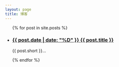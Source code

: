 ```yaml
---
layout: page
title: 博客
---
```


<ul class="documents">
  {% for post in site.posts %}
    <li class="documents__item">
      <div class="document">
        <h3>
          <a href="{{ post.url }}" target="_blank">
            <time>{{ post.date | date: "%D" }} </time>
            {{ post.title }}
          </a>
        </h3>
        <p>{{ post.short }}...</p>
      </div>
    </li>
  {% endfor %}
</ul>
